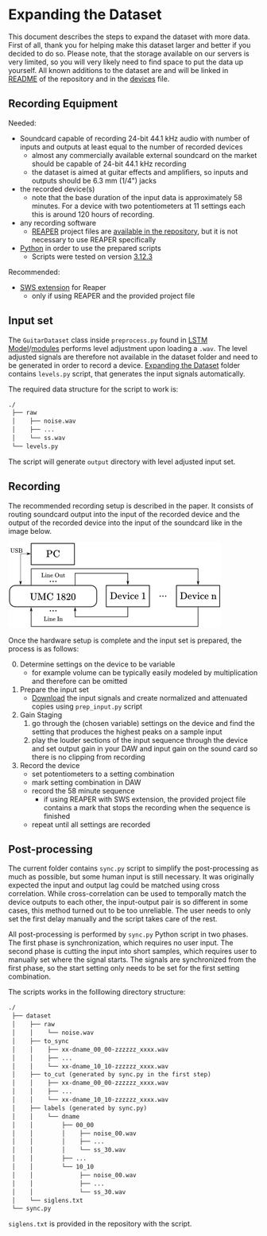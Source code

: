 # Expanding the Dataset

This document describes the steps to expand the dataset with more data. First of all, thank you for helping make this dataset larger and better if you decided to do so. Please note, that the storage available on our servers is very limited, so you will very likely need to find space to put the data up yourself. All known additions to the dataset are and will be linked in [README](https://github.com/Mhuzvar/GFXSetCTU#contents) of the repository and in the [devices](https://github.com/Mhuzvar/GFXSetCTU/blob/main/devices.md) file.

## Recording Equipment

Needed:
- Soundcard capable of recording 24-bit 44.1 kHz audio with number of inputs and outputs at least equal to the number of recorded devices
    - almost any commercially available external soundcard on the market should be capable of 24-bit 44.1 kHz recording
    - the dataset is aimed at guitar effects and amplifiers, so inputs and outputs should be 6.3 mm (1/4") jacks
- the recorded device(s)
    - note that the base duration of the input data is approximately 58 minutes. For a device with two potentiometers at 11 settings each this is around 120 hours of recording.
- any recording software
    - [REAPER](https://www.reaper.fm/) project files are [available in the repository](https://github.com/Mhuzvar/GFXSetCTU/tree/main/Expanding%20the%20Dataset/REAPER), but it is not necessary to use REAPER specifically
- [Python](https://www.python.org/) in order to use the prepared scripts
    - Scripts were tested on version [3.12.3](https://www.python.org/downloads/release/python-3123/)

Recommended:
- [SWS extension](https://www.sws-extension.org/) for Reaper
    - only if using REAPER and the provided project file

## Input set

The `GuitarDataset` class inside `preprocess.py` found in [LSTM Model](https://github.com/Mhuzvar/GFXSetCTU/tree/main/LSTM%20Model)/[modules](https://github.com/Mhuzvar/GFXSetCTU/tree/main/LSTM%20Model/modules) performs level adjustment upon loading a `.wav`. The level adjusted signals are therefore not available in the dataset folder and need to be generated in order to record a device. [Expanding the Dataset](https://github.com/Mhuzvar/GFXSetCTU/tree/main/Expanding%20the%20Dataset) folder contains `levels.py` script, that generates the input signals automatically.

The required data structure for the script to work is:
```md
./
 ├── raw
 │    ├── noise.wav
 │    ├── ...
 │    └── ss.wav
 └── levels.py
```
The script will generate `output` directory with level adjusted input set.

## Recording

The recommended recording setup is described in the paper. It consists of routing soundcard output into the input of the recorded device and the output of the recorded device into the input of the soundcard like in the image below.

![Recording Setup](images/recsetup.png "Recording Setup")

Once the hardware setup is complete and the input set is prepared, the process is as follows:

0. Determine settings on the device to be variable
    - for example volume can be typically easily modeled by multiplication and therefore can be omitted
1. Prepare the input set
    - [Download](https://github.com/Mhuzvar/GFXSetCTU#how-to-access) the input signals and create normalized and attenuated copies using `prep_input.py` script
2. Gain Staging
    1. go through the (chosen variable) settings on the device and find the setting that produces the highest peaks on a sample input
    2. play the louder sections of the input sequence through the device and set output gain in your DAW and input gain on the sound card so there is no clipping from recording
3. Record the device
    - set potentiometers to a setting combination
    - mark setting combination in DAW
    - record the 58 minute sequence
        - if using REAPER with SWS extension, the provided project file contains a mark that stops the recording when the sequence is finished
    - repeat until all settings are recorded

## Post-processing

The current folder contains `sync.py` script to simplify the post-processing as much as possible, but some human input is still necessary. It was originally expected the input and output lag could be matched using cross correlation. While cross-correlation can be used to temporally match the device outputs to each other, the input-output pair is so different in some cases, this method turned out to be too unreliable. The user needs to only set the first delay manually and the script takes care of the rest.

All post-processing is performed by `sync.py` Python script in two phases. The first phase is synchronization, which requires no user input. The second phase is cutting the input into short samples, which requires user to manually set where the signal starts. The signals are synchronized from the first phase, so the start setting only needs to be set for the first setting combination.

The scripts works in the folllowing directory structure:
```md
./
 ├── dataset
 │    ├── raw
 │    │    └── noise.wav
 │    ├── to_sync
 │    │    ├── xx-dname_00_00-zzzzzz_xxxx.wav
 │    │    ├── ...
 │    │    └── xx-dname_10_10-zzzzzz_xxxx.wav
 │    ├── to_cut (generated by sync.py in the first step)
 │    │    ├── xx-dname_00_00-zzzzzz_xxxx.wav
 │    │    ├── ...
 │    │    └── xx-dname_10_10-zzzzzz_xxxx.wav
 │    ├── labels (generated by sync.py)
 │    │    └── dname
 │    │        ├── 00_00
 │    │        │    ├── noise_00.wav
 │    │        │    ├── ...
 │    │        │    └── ss_30.wav
 │    │        ├── ...
 │    │        └── 10_10
 │    │             ├── noise_00.wav
 │    │             ├── ...
 │    │             └── ss_30.wav
 │    └── siglens.txt
 └── sync.py
```
`siglens.txt` is provided in the repository with the script.